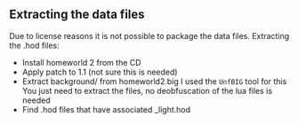 

Extracting the data files
---------------------------

Due to license reasons it is not possible to package the data files.
Extracting the .hod files:

- Install homeworld 2 from the CD
- Apply patch to 1.1 (not sure this is needed)
- Extract background/ from homeworld2.big
  I used the `UnfBIG` tool for this
  You just need to extract the files, no deobfuscation of the lua files is needed
- Find .hod files that have associated _light.hod

